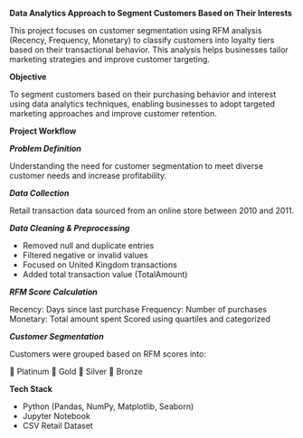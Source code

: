 ****Data Analytics Approach to Segment Customers Based on Their Interests****

This project focuses on customer segmentation using RFM analysis (Recency, Frequency, Monetary) to classify customers into loyalty tiers based on their transactional behavior. This analysis helps businesses tailor marketing strategies and improve customer targeting.

**Objective**

To segment customers based on their purchasing behavior and interest using data analytics techniques, enabling businesses to adopt targeted marketing approaches and improve customer retention.

**Project Workflow**

**_Problem Definition_**

Understanding the need for customer segmentation to meet diverse customer needs and increase profitability.

**_Data Collection_**

Retail transaction data sourced from an online store between 2010 and 2011.

**_Data Cleaning & Preprocessing_**

- Removed null and duplicate entries
- Filtered negative or invalid values
- Focused on United Kingdom transactions
- Added total transaction value (TotalAmount)

**_RFM Score Calculation_**

Recency: Days since last purchase
Frequency: Number of purchases
Monetary: Total amount spent
Scored using quartiles and categorized

**_Customer Segmentation_**

Customers were grouped based on RFM scores into:

📀 Platinum
🥇 Gold
🥈 Silver
🥉 Bronze

**Tech Stack**

- Python (Pandas, NumPy, Matplotlib, Seaborn)
- Jupyter Notebook
- CSV Retail Dataset
